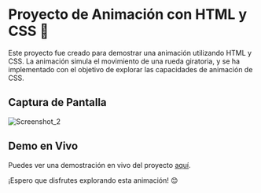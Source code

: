 # Proyecto de Animación con HTML y CSS 🎨

Este proyecto fue creado para demostrar una animación utilizando HTML y CSS. La animación simula el movimiento de una rueda giratoria, y se ha implementado con el objetivo de explorar las capacidades de animación de CSS.

## Captura de Pantalla

![Screenshot_2](https://github.com/robert2236/ferris-weel/assets/91293983/f1ffc14d-5b00-42e0-9bf8-c456dee87f8c)

## Demo en Vivo

Puedes ver una demostración en vivo del proyecto [aquí](https://ferrisweel.netlify.app).

¡Espero que disfrutes explorando esta animación! 😊
